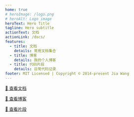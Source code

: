 ```yaml
---
home: true
# heroImage: /logo.png
# heroAlt: Logo image
heroText: Hero Title
tagline: Hero subtitle
actionText: 文档
actionLink: /docs/
features:
  - title: 文档
    details: 常用文档集合
  - title: 博客
    details: 我的个人博客
  - title: 代码片段
    details: 日常代码记录
footer: MIT Licensed | Copyright © 2014-present Jia Wang
---
```


[:wave: 查看文档](./docs/)

[:wave: 查看博客](./blogs/)

[:wave: 查看片段](./blogs/)
